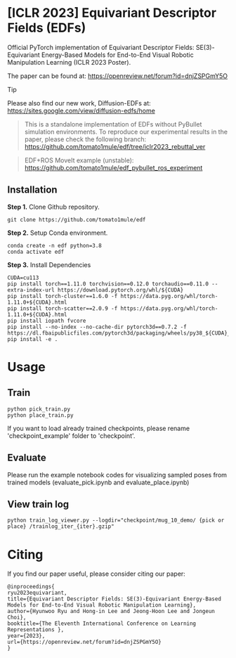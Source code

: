 # [ICLR 2023] Equivariant Descriptor Fields (EDFs)

Official PyTorch implementation of Equivariant Descriptor Fields: SE(3)-Equivariant Energy-Based Models for End-to-End Visual Robotic Manipulation Learning (ICLR 2023 Poster).

The paper can be found at: https://openreview.net/forum?id=dnjZSPGmY5O

> [!TIP]
> Please also find our new work, Diffusion-EDFs at: https://sites.google.com/view/diffusion-edfs/home

> This is a standalone implementation of EDFs without PyBullet simulation environments. To reproduce our experimental results in the paper, please check the following branch:  https://github.com/tomato1mule/edf/tree/iclr2023_rebuttal_ver

> EDF+ROS MoveIt example (unstable): https://github.com/tomato1mule/edf_pybullet_ros_experiment


## Installation

**Step 1.** Clone Github repository.
```shell
git clone https://github.com/tomato1mule/edf
```

**Step 2.** Setup Conda environment.
```shell
conda create -n edf python=3.8
conda activate edf
```

**Step 3.** Install Dependencies
```shell
CUDA=cu113
pip install torch==1.11.0 torchvision==0.12.0 torchaudio==0.11.0 --extra-index-url https://download.pytorch.org/whl/${CUDA}
pip install torch-cluster==1.6.0 -f https://data.pyg.org/whl/torch-1.11.0+${CUDA}.html
pip install torch-scatter==2.0.9 -f https://data.pyg.org/whl/torch-1.11.0+${CUDA}.html
pip install iopath fvcore
pip install --no-index --no-cache-dir pytorch3d==0.7.2 -f https://dl.fbaipublicfiles.com/pytorch3d/packaging/wheels/py38_${CUDA}_pyt1110/download.html
pip install -e .
```

# Usage
## Train
```shell
python pick_train.py
python place_train.py
```

If you want to load already trained checkpoints, please rename 'checkpoint_example' folder to 'checkpoint'.
## Evaluate
Please run the example notebook codes for visualizing sampled poses from trained models (evaluate_pick.ipynb and evaluate_place.ipynb)

## View train log
```shell
python train_log_viewer.py --logdir="checkpoint/mug_10_demo/ {pick or place} /trainlog_iter_{iter}.gzip"
```

# Citing
If you find our paper useful, please consider citing our paper:
```
@inproceedings{
ryu2023equivariant,
title={Equivariant Descriptor Fields: SE(3)-Equivariant Energy-Based Models for End-to-End Visual Robotic Manipulation Learning},
author={Hyunwoo Ryu and Hong-in Lee and Jeong-Hoon Lee and Jongeun Choi},
booktitle={The Eleventh International Conference on Learning Representations },
year={2023},
url={https://openreview.net/forum?id=dnjZSPGmY5O}
}
```



